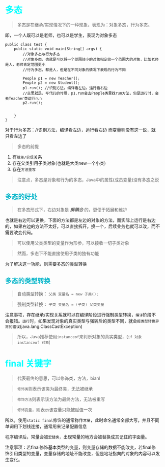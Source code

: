 <style>
h1 {
    color: aqua;
}
h2{
    color: rgb(0, 181, 201);
}
h3,h4 {
    color: #FF70DB93;    
}
</style>

# 多态

> 多态是在继承/实现情况下的一种现象，表现为：对象多态，行为多态。

即，一个人既可以是老师，也可以是学生，表现为对象多态


    public class test {
        public static void main(String[] args) {
            //对象多态与行为多态
            //对象多态，也就是可以将一个范围较小的对象指定给一个范围大的对象，比如老师是人，老师肯定范围更小
            //行为多态，都是人，但是在不同对象的情况下表现的行为不同

            People p1 = new Teacher();
            People p2 = new Student();
            p1.run(); //识别方法，编译看左边，运行看右边
            //意思就是，写代码的时候，p1.run会去People类里找run方法，但是运行时，会去Teacher类运行run
            p2.run();


        }
    }
对于行为多态：//识别方法，编译看左边，运行看右边
而变量则没有这一说，就只看左边了

> 多态的前提

1. 有`继承/实现`关系
2. 存在父类引用子类对象(也就是大类new一个小类)
3. 存在`方法重写`

> 注意点，多态是对象和行为的多态，Java中的属性(成员变量)没有多态之说

## 多态的好处

> 在多态形式下，右边对象是 ***解耦合*** 的，更便于拓展和维护

也就是右边可以更换，下面的方法都是左边的对象的方法，而实际上运行是右边的，如果右边的方法不太好，可以直接拆开，换一个，后续业务也就可以改，而不需要改变代码。

> 可以使用父类类型的变量作为形参，可以接收一切子类对象


> 然而，多态下不能直接使用子类的独有功能

为了解决这一功能，则需要多态的类型转换

## 多态的类型转换

> 自动类型转换： `父类 变量名 = new 子类();`

> 强制类型转换： `子类 变量名 = (子类) 父类变量`

注意事项，存在继承/实现关系就可以在编译阶段进行强制类型转换，`编译`阶段不会报错。`运行`时，如果发现对象的真实类型与强转后的类型不同，就会`报类型转换异常的错误`(java.lang.ClassCastException)

> 所以，Java推荐使用`instanceof`来判断对象的真实类型，(`if 对象 instanceof 对象`)



# final 关键字

> 代表最终的意思，可以修饰类，方法，bianl

> `修饰类`则表示该类为最终类，无法被继承

> `修饰方法`则表示该方法为最终方法，无法被重写

> `修饰变量`，则表示该变量只能被赋值一次

所以，使用`static final`修饰的通常称作`常量`，此时命名通常全部大写，并且不同单词用下划线连接，通常用来记录配置信息

程序编译后，常量会被`宏替换`，出现常量的地方会被替换成其记住的字面量。

注意事项：若final修饰基本类型的变量，则变量存储的数据不能改变，若final修饰引用类型的变量，变量存储的地址不能改变，但是地址指向的对象的内容可以发生变化。
